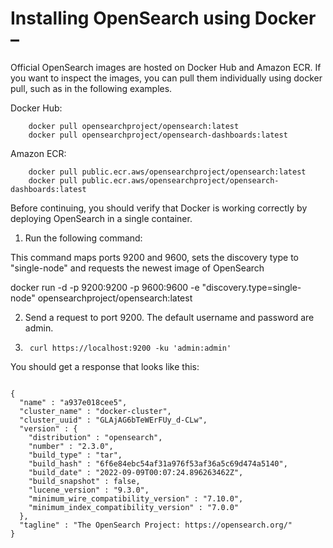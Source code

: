 # Installing OpenSearch using Docker –

Official OpenSearch images are hosted on Docker Hub and Amazon ECR. If you want to inspect the images, you can pull them individually using docker pull, such as in the following examples.

Docker Hub:
```
    docker pull opensearchproject/opensearch:latest
    docker pull opensearchproject/opensearch-dashboards:latest
```

Amazon ECR:
```
    docker pull public.ecr.aws/opensearchproject/opensearch:latest
    docker pull public.ecr.aws/opensearchproject/opensearch-dashboards:latest
```

Before continuing, you should verify that Docker is working correctly by deploying OpenSearch in a single container.

1.	Run the following command:
 
 This command maps ports 9200 and 9600, sets the discovery type to "single-node" and requests the newest image of OpenSearch
 
 docker run -d -p 9200:9200 -p 9600:9600 -e "discovery.type=single-node" opensearchproject/opensearch:latest

2.	Send a request to port 9200. The default username and password are admin.

3.	 ` curl https://localhost:9200 -ku 'admin:admin'`

You should get a response that looks like this:

```

{
  "name" : "a937e018cee5",
  "cluster_name" : "docker-cluster",
  "cluster_uuid" : "GLAjAG6bTeWErFUy_d-CLw",
  "version" : {
    "distribution" : "opensearch",
    "number" : "2.3.0",
    "build_type" : "tar",
    "build_hash" : "6f6e84ebc54af31a976f53af36a5c69d474a5140",
    "build_date" : "2022-09-09T00:07:24.896263462Z",
    "build_snapshot" : false,
    "lucene_version" : "9.3.0",
    "minimum_wire_compatibility_version" : "7.10.0",
    "minimum_index_compatibility_version" : "7.0.0"
  },
  "tagline" : "The OpenSearch Project: https://opensearch.org/"
}

```